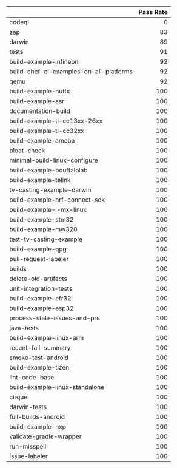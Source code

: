 |                                         |   Pass Rate |
|:----------------------------------------|------------:|
| codeql                                  |           0 |
| zap                                     |          83 |
| darwin                                  |          89 |
| tests                                   |          91 |
| build-example-infineon                  |          92 |
| build-chef-ci-examples-on-all-platforms |          92 |
| qemu                                    |          92 |
| build-example-nuttx                     |         100 |
| build-example-asr                       |         100 |
| documentation-build                     |         100 |
| build-example-ti-cc13xx-26xx            |         100 |
| build-example-ti-cc32xx                 |         100 |
| build-example-ameba                     |         100 |
| bloat-check                             |         100 |
| minimal-build-linux-configure           |         100 |
| build-example-bouffalolab               |         100 |
| build-example-telink                    |         100 |
| tv-casting-example-darwin               |         100 |
| build-example-nrf-connect-sdk           |         100 |
| build-example-i-mx-linux                |         100 |
| build-example-stm32                     |         100 |
| build-example-mw320                     |         100 |
| test-tv-casting-example                 |         100 |
| build-example-qpg                       |         100 |
| pull-request-labeler                    |         100 |
| builds                                  |         100 |
| delete-old-artifacts                    |         100 |
| unit-integration-tests                  |         100 |
| build-example-efr32                     |         100 |
| build-example-esp32                     |         100 |
| process-stale-issues-and-prs            |         100 |
| java-tests                              |         100 |
| build-example-linux-arm                 |         100 |
| recent-fail-summary                     |         100 |
| smoke-test-android                      |         100 |
| build-example-tizen                     |         100 |
| lint-code-base                          |         100 |
| build-example-linux-standalone          |         100 |
| cirque                                  |         100 |
| darwin-tests                            |         100 |
| full-builds-android                     |         100 |
| build-example-nxp                       |         100 |
| validate-gradle-wrapper                 |         100 |
| run-misspell                            |         100 |
| issue-labeler                           |         100 |